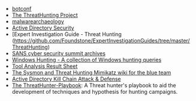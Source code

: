 - [botconf](https://www.botconf.eu/archives/)
- [The ThreatHunting Project](https://www.threathunting.net/)
- [malwarearchaeology](https://www.malwarearchaeology.com)
- [Active Directory Security](https://adsecurity.org/)
- [Expert Investigation Guide - Threat Hunting (https://github.com/Foundstone/ExpertInvestigationGuides/tree/master/ThreatHunting)
- [SANS cyber security summit archives](https://www.sans.org/cyber-security-summit/archives/)
- [Windows Hunting - A collection of Windows hunting queries](https://github.com/beahunt3r/Windows-Hunting)
- [Tool Analysis Result Sheet](https://jpcertcc.github.io/ToolAnalysisResultSheet/)
- [The Sysmon and Threat Hunting Mimikatz wiki for the blue team](https://www.peerlyst.com/posts/the-sysmon-and-threat-hunting-mimikatz-wiki-for-the-blue-team-guurhart)
- [Active Directory Kill Chain Attack & Defense](https://github.com/infosecn1nja/AD-Attack-Defense)
- [The ThreatHunter-Playbook](https://github.com/Cyb3rWard0g/ThreatHunter-Playbook): A Threat hunter's playbook to aid the development of techniques and hypothesis for hunting campaigns.

